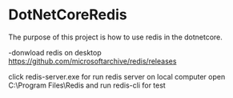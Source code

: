 # DotNetCoreRedis
The purpose of this project is how to use redis in the dotnetcore.


-donwload redis on desktop
https://github.com/microsoftarchive/redis/releases

click redis-server.exe for run redis server on local computer
open C:\Program Files\Redis and run redis-cli for test



